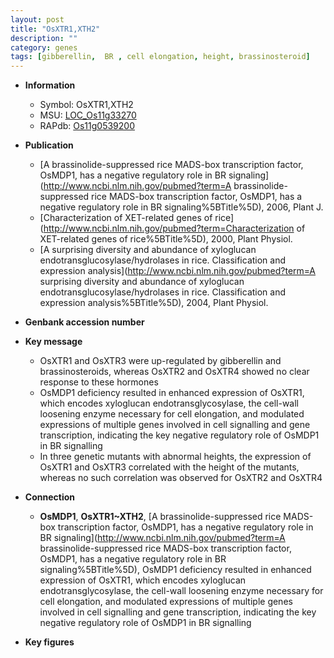 ```yaml
---
layout: post
title: "OsXTR1,XTH2"
description: ""
category: genes
tags: [gibberellin,  BR , cell elongation, height, brassinosteroid]
---
```


* **Information**  
    + Symbol: OsXTR1,XTH2  
    + MSU: [LOC_Os11g33270](http://rice.plantbiology.msu.edu/cgi-bin/ORF_infopage.cgi?orf=LOC_Os11g33270)  
    + RAPdb: [Os11g0539200](http://rapdb.dna.affrc.go.jp/viewer/gbrowse_details/irgsp1?name=Os11g0539200)  

* **Publication**  
    + [A brassinolide-suppressed rice MADS-box transcription factor, OsMDP1, has a negative regulatory role in BR signaling](http://www.ncbi.nlm.nih.gov/pubmed?term=A brassinolide-suppressed rice MADS-box transcription factor, OsMDP1, has a negative regulatory role in BR signaling%5BTitle%5D), 2006, Plant J.
    + [Characterization of XET-related genes of rice](http://www.ncbi.nlm.nih.gov/pubmed?term=Characterization of XET-related genes of rice%5BTitle%5D), 2000, Plant Physiol.
    + [A surprising diversity and abundance of xyloglucan endotransglucosylase/hydrolases in rice. Classification and expression analysis](http://www.ncbi.nlm.nih.gov/pubmed?term=A surprising diversity and abundance of xyloglucan endotransglucosylase/hydrolases in rice. Classification and expression analysis%5BTitle%5D), 2004, Plant Physiol.

* **Genbank accession number**  

* **Key message**  
    + OsXTR1 and OsXTR3 were up-regulated by gibberellin and brassinosteroids, whereas OsXTR2 and OsXTR4 showed no clear response to these hormones
    + OsMDP1 deficiency resulted in enhanced expression of OsXTR1, which encodes xyloglucan endotransglycosylase, the cell-wall loosening enzyme necessary for cell elongation, and modulated expressions of multiple genes involved in cell signalling and gene transcription, indicating the key negative regulatory role of OsMDP1 in BR signalling
    + In three genetic mutants with abnormal heights, the expression of OsXTR1 and OsXTR3 correlated with the height of the mutants, whereas no such correlation was observed for OsXTR2 and OsXTR4

* **Connection**  
    + __OsMDP1__, __OsXTR1~XTH2__, [A brassinolide-suppressed rice MADS-box transcription factor, OsMDP1, has a negative regulatory role in BR signaling](http://www.ncbi.nlm.nih.gov/pubmed?term=A brassinolide-suppressed rice MADS-box transcription factor, OsMDP1, has a negative regulatory role in BR signaling%5BTitle%5D),  OsMDP1 deficiency resulted in enhanced expression of OsXTR1, which encodes xyloglucan endotransglycosylase, the cell-wall loosening enzyme necessary for cell elongation, and modulated expressions of multiple genes involved in cell signalling and gene transcription, indicating the key negative regulatory role of OsMDP1 in BR signalling

* **Key figures**  


